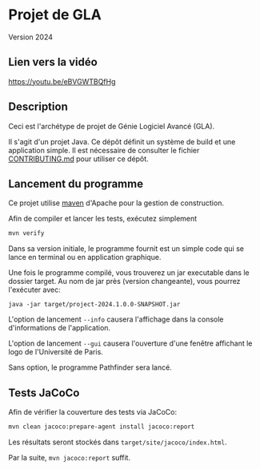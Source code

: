 # Projet de GLA

Version 2024

## Lien vers la vidéo
https://youtu.be/eBVGWTBQfHg 

## Description

Ceci est l'archétype de projet de Génie Logiciel Avancé (GLA).

Il s'agit d'un projet Java. Ce dépôt définit un système de build et une application simple. Il est nécessaire de consulter le fichier [CONTRIBUTING.md](CONTRIBUTING.md) pour utiliser ce dépôt.

## Lancement du programme

Ce projet utilise [maven](https://maven.apache.org/) d'Apache pour la gestion de construction.

Afin de compiler et lancer les tests, exécutez simplement

```bash
mvn verify
```

Dans sa version initiale, le programme fournit est un simple code qui se lance en terminal ou en application graphique.

Une fois le programme compilé, vous trouverez un jar executable dans le dossier target. Au nom de jar près (version changeante), vous pourrez l'exécuter avec:

```
java -jar target/project-2024.1.0.0-SNAPSHOT.jar
```

L'option de lancement `--info` causera l'affichage dans la console d'informations de l'application.

L'option de lancement `--gui` causera l'ouverture d'une fenêtre affichant le logo de l'Université de Paris.

Sans option, le programme Pathfinder sera lancé.

## Tests JaCoCo

Afin de vérifier la couverture des tests via JaCoCo:

```bash
mvn clean jacoco:prepare-agent install jacoco:report
```

Les résultats seront stockés dans `target/site/jacoco/index.html`.  

Par la suite, ```mvn jacoco:report``` suffit.
